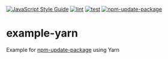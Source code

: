 [![JavaScript Style Guide](https://img.shields.io/badge/code_style-standard-brightgreen.svg)](https://standardjs.com)
[![lint](https://github.com/npm-update-package/example-yarn/actions/workflows/lint.yml/badge.svg)](https://github.com/npm-update-package/example-yarn/actions/workflows/lint.yml)
[![test](https://github.com/npm-update-package/example-yarn/actions/workflows/test.yml/badge.svg)](https://github.com/npm-update-package/example-yarn/actions/workflows/test.yml)
[![npm-update-package](https://github.com/npm-update-package/example-yarn/actions/workflows/npm-update-package.yml/badge.svg)](https://github.com/npm-update-package/example-yarn/actions/workflows/npm-update-package.yml)

# example-yarn

Example for [npm-update-package](https://github.com/npm-update-package/npm-update-package) using Yarn

